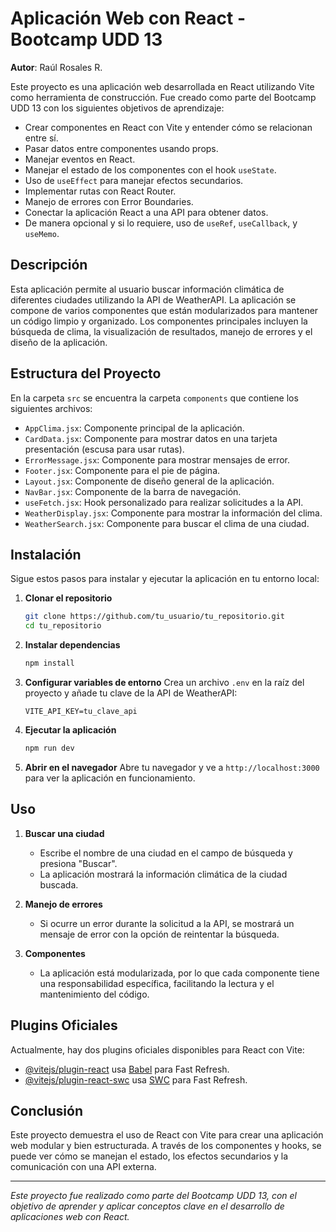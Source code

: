 # Aplicación Web con React - Bootcamp UDD 13

**Autor**: Raúl Rosales R.

Este proyecto es una aplicación web desarrollada en React utilizando Vite como herramienta de construcción. Fue creado como parte del Bootcamp UDD 13 con los siguientes objetivos de aprendizaje:

- Crear componentes en React con Vite y entender cómo se relacionan entre sí.
- Pasar datos entre componentes usando props.
- Manejar eventos en React.
- Manejar el estado de los componentes con el hook `useState`.
- Uso de `useEffect` para manejar efectos secundarios.
- Implementar rutas con React Router.
- Manejo de errores con Error Boundaries.
- Conectar la aplicación React a una API para obtener datos.
- De manera opcional y si lo requiere, uso de `useRef`, `useCallback`, y `useMemo`.

## Descripción

Esta aplicación permite al usuario buscar información climática de diferentes ciudades utilizando la API de WeatherAPI. La aplicación se compone de varios componentes que están modularizados para mantener un código limpio y organizado. Los componentes principales incluyen la búsqueda de clima, la visualización de resultados, manejo de errores y el diseño de la aplicación.

## Estructura del Proyecto

En la carpeta `src` se encuentra la carpeta `components` que contiene los siguientes archivos:

- `AppClima.jsx`: Componente principal de la aplicación.
- `CardData.jsx`: Componente para mostrar datos en una tarjeta presentación (escusa para usar rutas).
- `ErrorMessage.jsx`: Componente para mostrar mensajes de error.
- `Footer.jsx`: Componente para el pie de página.
- `Layout.jsx`: Componente de diseño general de la aplicación.
- `NavBar.jsx`: Componente de la barra de navegación.
- `useFetch.jsx`: Hook personalizado para realizar solicitudes a la API.
- `WeatherDisplay.jsx`: Componente para mostrar la información del clima.
- `WeatherSearch.jsx`: Componente para buscar el clima de una ciudad.

## Instalación

Sigue estos pasos para instalar y ejecutar la aplicación en tu entorno local:

1. **Clonar el repositorio**
   ```bash
   git clone https://github.com/tu_usuario/tu_repositorio.git
   cd tu_repositorio
   ```

2. **Instalar dependencias**
   ```bash
   npm install
   ```

3. **Configurar variables de entorno**
   Crea un archivo `.env` en la raíz del proyecto y añade tu clave de la API de WeatherAPI:
   ```env
   VITE_API_KEY=tu_clave_api
   ```

4. **Ejecutar la aplicación**
   ```bash
   npm run dev
   ```

5. **Abrir en el navegador**
   Abre tu navegador y ve a `http://localhost:3000` para ver la aplicación en funcionamiento.

## Uso

1. **Buscar una ciudad**
   - Escribe el nombre de una ciudad en el campo de búsqueda y presiona "Buscar".
   - La aplicación mostrará la información climática de la ciudad buscada.

2. **Manejo de errores**
   - Si ocurre un error durante la solicitud a la API, se mostrará un mensaje de error con la opción de reintentar la búsqueda.

3. **Componentes**
   - La aplicación está modularizada, por lo que cada componente tiene una responsabilidad específica, facilitando la lectura y el mantenimiento del código.

## Plugins Oficiales

Actualmente, hay dos plugins oficiales disponibles para React con Vite:

- [@vitejs/plugin-react](https://github.com/vitejs/vite-plugin-react/blob/main/packages/plugin-react/README.md) usa [Babel](https://babeljs.io/) para Fast Refresh.
- [@vitejs/plugin-react-swc](https://github.com/vitejs/vite-plugin-react-swc) usa [SWC](https://swc.rs/) para Fast Refresh.

## Conclusión

Este proyecto demuestra el uso de React con Vite para crear una aplicación web modular y bien estructurada. A través de los componentes y hooks, se puede ver cómo se manejan el estado, los efectos secundarios y la comunicación con una API externa.

---

*Este proyecto fue realizado como parte del Bootcamp UDD 13, con el objetivo de aprender y aplicar conceptos clave en el desarrollo de aplicaciones web con React.*
